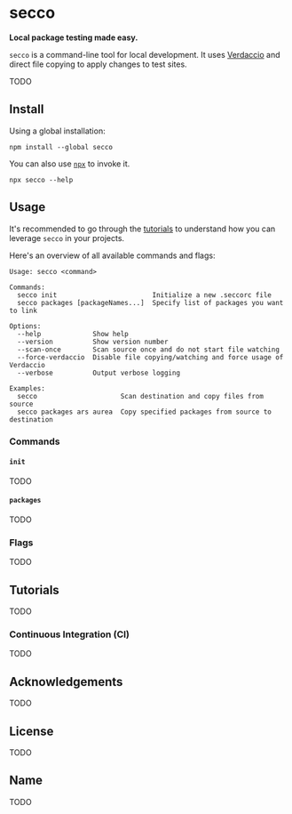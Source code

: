# secco

**Local package testing made easy.**

`secco` is a command-line tool for local development. It uses [Verdaccio](https://verdaccio.org/) and direct file copying to apply changes to test sites.

TODO

## Install

Using a global installation:

```shell
npm install --global secco
```

You can also use [`npx`](https://docs.npmjs.com/cli/v10/commands/npx) to invoke it.

```shell
npx secco --help
```

## Usage

It's recommended to go through the [tutorials](#tutorials) to understand how you can leverage `secco` in your projects.

Here's an overview of all available commands and flags:

```shell
Usage: secco <command>

Commands:
  secco init                        Initialize a new .seccorc file
  secco packages [packageNames...]  Specify list of packages you want to link

Options:
  --help             Show help
  --version          Show version number
  --scan-once        Scan source once and do not start file watching
  --force-verdaccio  Disable file copying/watching and force usage of Verdaccio
  --verbose          Output verbose logging

Examples:
  secco                     Scan destination and copy files from source
  secco packages ars aurea  Copy specified packages from source to destination
```

### Commands

#### `init`

TODO

#### `packages`

TODO

### Flags

TODO

## Tutorials

TODO

### Continuous Integration (CI)

TODO

## Acknowledgements

TODO

## License

TODO

## Name

TODO
